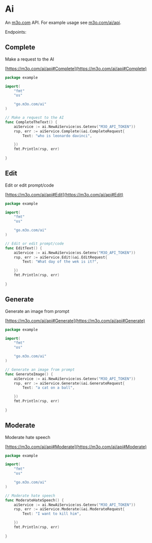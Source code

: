 # Ai

An [m3o.com](https://m3o.com) API. For example usage see [m3o.com/ai/api](https://m3o.com/ai/api).

Endpoints:

## Complete

Make a request to the AI


[https://m3o.com/ai/api#Complete](https://m3o.com/ai/api#Complete)

```go
package example

import(
	"fmt"
	"os"

	"go.m3o.com/ai"
)

// Make a request to the AI
func CompleteTheText() {
	aiService := ai.NewAiService(os.Getenv("M3O_API_TOKEN"))
	rsp, err := aiService.Complete(&ai.CompleteRequest{
		Text: "who is leonardo davinci",

	})
	fmt.Println(rsp, err)
	
}
```
## Edit

Edit or edit prompt/code


[https://m3o.com/ai/api#Edit](https://m3o.com/ai/api#Edit)

```go
package example

import(
	"fmt"
	"os"

	"go.m3o.com/ai"
)

// Edit or edit prompt/code
func EditText() {
	aiService := ai.NewAiService(os.Getenv("M3O_API_TOKEN"))
	rsp, err := aiService.Edit(&ai.EditRequest{
		Text: "What day of the wek is it?",

	})
	fmt.Println(rsp, err)
	
}
```
## Generate

Generate an image from prompt


[https://m3o.com/ai/api#Generate](https://m3o.com/ai/api#Generate)

```go
package example

import(
	"fmt"
	"os"

	"go.m3o.com/ai"
)

// Generate an image from prompt
func GenerateImage() {
	aiService := ai.NewAiService(os.Getenv("M3O_API_TOKEN"))
	rsp, err := aiService.Generate(&ai.GenerateRequest{
		Text: "a cat on a ball",

	})
	fmt.Println(rsp, err)
	
}
```
## Moderate

Moderate hate speech


[https://m3o.com/ai/api#Moderate](https://m3o.com/ai/api#Moderate)

```go
package example

import(
	"fmt"
	"os"

	"go.m3o.com/ai"
)

// Moderate hate speech
func ModerateHateSpeech() {
	aiService := ai.NewAiService(os.Getenv("M3O_API_TOKEN"))
	rsp, err := aiService.Moderate(&ai.ModerateRequest{
		Text: "I want to kill him",

	})
	fmt.Println(rsp, err)
	
}
```
